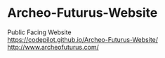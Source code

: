 # Archeo-Futurus-Website
Public Facing Website <br>
https://codepilot.github.io/Archeo-Futurus-Website/ <br>
http://www.archeofuturus.com/
